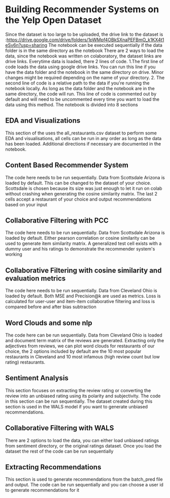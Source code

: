 # Building Recommender Systems on the Yelp Open Dataset

Since the dataset is too large to be uploaded, the drive link to the dataset is :https://drive.google.com/drive/folders/1pWMpf4OBkSXnaPEFBmO_k1KX4t1eSv6n?usp=sharing
The notebook can be executed sequentially if the data folder is in the same directory as the notebook
There are 2 ways to load the data, since the notebook was written on colaboratory, the dataset links are drive links. Everytime data is loaded, there 2 lines of code. 
1.The first line of code loads the data using google drive links. You can run this line if you have the data folder and the notebook in the same directory on drive. Minor changes might be required depending on the name of your directory. 
2. The second line of code is a relative path to the data if you're running the notebook locally. As long as the data folder and the notebook are in the same directory, the code will run. This line of code is commented out by default and will need to be uncommented every time you want to load the data using this method.
The notebook is divided into 8 sections
## EDA and Visualizations
This section of the uses the all_restaurants.csv dataset to perform some EDA and visualisations, all cells can be run in any order as long as the data has been loaded. Additional directions if necessary are documented in the notebook.

## Content Based Recommender System
The code here needs to be run sequentially. Data from Scottsdale Arizona is loaded by default. This can be changed to the dataset of your choice. Scottsdale is chosen because its size was just enough to let it run on colab without crashing when generating the cosine similarity matrix. The last 2 cells accept a restaurant of your choice and output recommendations based on your input

## Collaborative Filtering with PCC
The code here needs to be run sequentially. Data from Scottsdale Arizona is loaded by default. Either pearson correlation or cosine similarity can be used to generate item similarity matrix. A generalized test cell exists with a dummy user and his ratings to demonstrate the recommender system's working

## Collaborative Filtering with cosine similarity and evaluation metrics
The code here needs to be run sequentially. Data from Cleveland Ohio is loaded by default. Both MSE and Precision@k are used as metrics. Loss is calculated for user-user and item-item collaborative filtering and loss is compared before and after bias subtraction

## Word Clouds and some nlp
The code here can be run sequentially. Data from Cleveland Ohio is loaded and document term matrix of the reviews are generated. Extracting only the adjectives from reviews, we can plot word clouds for restaurants of our choice, the 2 options included by default are the 10 most popular restaurants in Cleveland and 10 most infamous (high review count but low rating) restaurants.

## Sentiment Analysis
This section focuses on extracting the review rating or converting the review into an unbiased rating using its polarity and subjectivity. The code in this section can be run sequentially. The dataset created during this section is used in the WALS model if you want to generate unbiased recommendations.

## Collaborative Filtering with WALS
There are 2 options to load the data, you can either load unbiased ratings from sentiment directory, or the original ratings dataset. Once you load the dataset the rest of the code can be run sequentially
## Extracting Recommendations
This section is used to generate recommendations from the batch_pred file and output. The code can be run sequentially and you can choose a user id to generate recommendations for it


